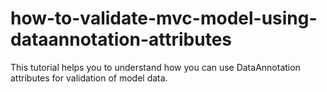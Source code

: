 # how-to-validate-mvc-model-using-dataannotation-attributes
This tutorial helps you to understand how you can use DataAnnotation attributes for validation of model data.
